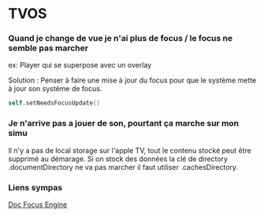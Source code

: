 # TVOS

### Quand je change de vue je n'ai plus de focus / le focus ne semble pas marcher
ex: Player qui se superpose avec un overlay

Solution :
Penser à faire une mise à jour du focus pour que le système mette à jour son système de focus.
```swift
self.setNeedsFocusUpdate()
```
### Je n'arrive pas a jouer de son, pourtant ça marche sur mon simu 

Il n'y a pas de local storage sur l'apple TV, tout le contenu stocké peut être supprimé au démarage.
Si on stock des données la clé de directory .documentDirectory ne va pas marcher il faut utiliser .cachesDirectory.

### Liens sympas 
[Doc Focus Engine](https://www.bignerdranch.com/blog/10-tips-for-mastering-the-focus-engine-on-tvos/)
